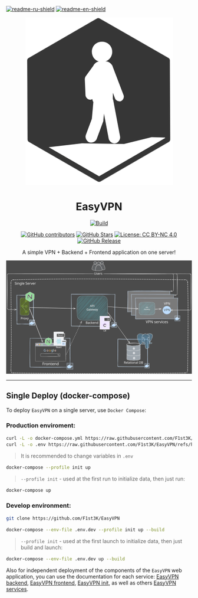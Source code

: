 [![readme-ru-shield]][readme-ru-url]
[![readme-en-shield]][readme-en-url]

[readme-ru-shield]: https://img.shields.io/badge/ru-gray
[readme-ru-url]: README.md
[readme-en-shield]: https://img.shields.io/badge/en-blue
[readme-en-url]: README.en_EN.md


<div align="center">

![Logo](.img/EasyVPN-logo.png)

# EasyVPN

[![Build](https://github.com/F1st3K/EasyVPN/actions/workflows/test-single-deploy.yml/badge.svg)](https://github.com/F1st3K/EasyVPN/actions/workflows/test-single-deploy.yml) 

[![GitHub contributors](https://img.shields.io/github/contributors/F1st3K/EasyVPN)](https://GitHub.com/F1st3K/EasyVPN/graphs/contributors/) 
[![GitHub Stars](https://img.shields.io/github/stars/F1st3K/EasyVPN.svg)](https://github.com/F1st3K/EasyVPN/stargazers) 
[![License: CC BY-NC 4.0](https://img.shields.io/badge/License-CC_BY--NC_4.0-lightgrey.svg)](https://creativecommons.org/licenses/by-nc/4.0/)
[![GitHub Release](https://img.shields.io/github/v/release/F1st3K/EasyVPN)](https://hub.docker.com/u/easyvpn)

A simple VPN + Backend + Frontend application on one server!

[![System Design](.img/SystemDesign.excalidraw.svg)](https://www.youtube.com/watch?v=nR8FZ8_98pk)

---

</div>

## Single Deploy (docker-compose)
To deploy `EasyVPN` on a single server, use `Docker Compose`:

### Production enviroment:

```bash
curl -L -o docker-compose.yml https://raw.githubusercontent.com/F1st3K/EasyVPN/refs/heads/main/docker-compose.yml && \
curl -L -o .env https://raw.githubusercontent.com/F1st3K/EasyVPN/refs/heads/main/.env.dev
```

> It is recommended to change variables in `.env`

```bash
docker-compose --profile init up
```

> `--profile init` - used at the first run to initialize data, then just run:
```bash
docker-compose up
```

### Develop environment:

```bash
git clone https://github.com/F1st3K/EasyVPN
```

```bash
docker-compose --env-file .env.dev --profile init up --build
```

> `--profile init` - used at the first launch to initialize data, then just build and launch:
```bash
docker-compose --env-file .env.dev up --build
```

Also for independent deployment of the components of the `EasyVPN` web application, you can use the documentation for each service:
[EasyVPN backend](backend/README.md), [EasyVPN frontend](/frontend/README.md), [EasyVPN init](/init/README.md), as well as others [EasyVPN services](/services/README.md).